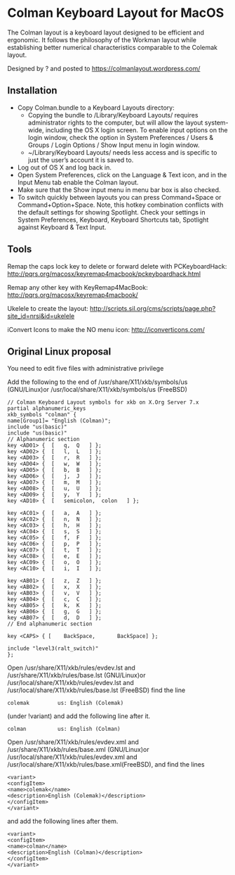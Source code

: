Colman Keyboard Layout for MacOS
======

The Colman layout is a keyboard layout designed to be efficient and ergonomic. It follows the philosophy of the Workman layout while establishing better numerical characteristics comparable to the Colemak layout.

Designed by ? and posted to https://colmanlayout.wordpress.com/

## Installation

 * Copy Colman.bundle to a Keyboard Layouts directory:
   * Copying the bundle to /Library/Keyboard Layouts/ requires administrator rights to the computer, but will allow the layout system-wide, including the OS X login screen. To enable input options on the login window, check the option in System Preferences / Users & Groups / Login Options / Show Input menu in login window.
	* ~/Library/Keyboard Layouts/ needs less access and is specific to just the user’s account it is saved to.
 * Log out of OS X and log back in.
 * Open System Preferences, click on the Language & Text icon, and in the Input Menu tab enable the Colman layout.
 * Make sure that the Show input menu in menu bar box is also checked.
 * To switch quickly between layouts you can press Command+Space or Command+Option+Space. Note, this hotkey combination conflicts with the default settings for showing Spotlight. Check your settings in System Preferences, Keyboard, Keyboard Shortcuts tab, Spotlight against Keyboard & Text Input.

## Tools

Remap the caps lock key to delete or forward delete with PCKeyboardHack:
http://pqrs.org/macosx/keyremap4macbook/pckeyboardhack.html

Remap any other key with KeyRemap4MacBook:
http://pqrs.org/macosx/keyremap4macbook/

Ukelele to create the layout:
http://scripts.sil.org/cms/scripts/page.php?site_id=nrsi&id=ukelele

iConvert Icons to make the NO menu icon:
http://iconverticons.com/

## Original Linux proposal

You need to edit five files with administrative privilege

Add the following to the end of /usr/share/X11/xkb/symbols/us (GNU/Linux)or /usr/local/share/X11/xkb/symbols/us (FreeBSD)

    // Colman Keyboard Layout symbols for xkb on X.Org Server 7.x
    partial alphanumeric_keys
    xkb_symbols "colman" {
    name[Group1]= "English (Colman)";
    include "us(basic)"
    include "us(basic)"
    // Alphanumeric section
    key <AD01> {  [   q,  Q   ] };
    key <AD02> {  [   l,  L   ] };
    key <AD03> {  [   r,  R   ] };
    key <AD04> {  [   w,  W   ] };
    key <AD05> {  [   b,  B   ] };
    key <AD06> {  [   j,  J   ] };
    key <AD07> {  [   m,  M   ] };
    key <AD08> {  [   u,  U   ] };
    key <AD09> {  [   y,  Y   ] };
    key <AD10> {  [   semicolon,  colon   ] };

    key <AC01> {  [   a,  A   ] };
    key <AC02> {  [   n,  N   ] };
    key <AC03> {  [   h,  H   ] };
    key <AC04> {  [   s,  S   ] };
    key <AC05> {  [   f,  F   ] };
    key <AC06> {  [   p,  P   ] };
    key <AC07> {  [   t,  T   ] };
    key <AC08> {  [   e,  E   ] };
    key <AC09> {  [   o,  O   ] };
    key <AC10> {  [   i,  I   ] };

    key <AB01> {  [   z,  Z   ] };
    key <AB02> {  [   x,  X   ] };
    key <AB03> {  [   v,  V   ] };
    key <AB04> {  [   c,  C   ] };
    key <AB05> {  [   k,  K   ] };
    key <AB06> {  [   g,  G   ] };
    key <AB07> {  [   d,  D   ] };
    // End alphanumeric section

    key <CAPS> { [    BackSpace,       BackSpace] };

    include "level3(ralt_switch)"
    };

Open /usr/share/X11/xkb/rules/evdev.lst and /usr/share/X11/xkb/rules/base.lst (GNU/Linux)or /usr/local/share/X11/xkb/rules/evdev.lst and /usr/local/share/X11/xkb/rules/base.lst (FreeBSD) find the line

    colemak         us: English (Colemak)

(under !variant) and add the following line after it.

    colman          us: English (Colman)

Open /usr/share/X11/xkb/rules/evdev.xml and  /usr/share/X11/xkb/rules/base.xml (GNU/Linux)or /usr/local/share/X11/xkb/rules/evdev.xml and  /usr/local/share/X11/xkb/rules/base.xml(FreeBSD), and find the lines

    <variant>
    <configItem>
    <name>colemak</name>
    <description>English (Colemak)</description>
    </configItem>
    </variant>

and add the following lines after them.

    <variant>
    <configItem>
    <name>colman</name>
    <description>English (Colman)</description>
    </configItem>
    </variant>
